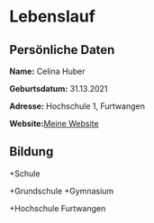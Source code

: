 # Lebenslauf
## Persönliche Daten

**Name:** Celina Huber

**Geburtsdatum:** 31.13.2021

**Adresse:** Hochschule 1, Furtwangen

**Website:**[Meine Website](http://meinewebsite.beispiel.de/ "Das könnte meine Website sein")

## Bildung

+Schule

  +Grundschule
  +Gymnasium

+Hochschule Furtwangen
